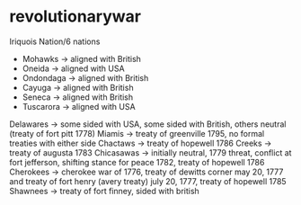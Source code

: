 # revolutionarywar

Iriquois Nation/6 nations
- Mohawks -> aligned with British
- Oneida -> aligned with USA
- Ondondaga -> aligned with British
- Cayuga -> aligned with British
- Seneca -> aligned with British
- Tuscarora -> aligned with USA

Delawares -> some sided with USA, some sided with British, others neutral (treaty of fort pitt 1778)
Miamis -> treaty of greenville 1795, no formal treaties with either side
Chactaws -> treaty of hopewell 1786
Creeks -> treaty of augusta 1783
Chicasawas -> initially neutral, 1779 threat, conflict at fort jefferson, shifting stance for peace 1782, treaty of hopewell 1786
Cherokees -> cherokee war of 1776, treaty of dewitts corner may 20, 1777 and treaty of fort henry (avery treaty) july 20, 1777, treaty of hopewell 1785
Shawnees -> treaty of fort finney, sided with british
